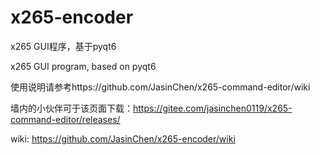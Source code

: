 # x265-encoder
x265 GUI程序，基于pyqt6

x265 GUI program, based on pyqt6

使用说明请参考https://github.com/JasinChen/x265-command-editor/wiki

墙内的小伙伴可于该页面下载：https://gitee.com/jasinchen0119/x265-command-editor/releases/


wiki: https://github.com/JasinChen/x265-encoder/wiki
